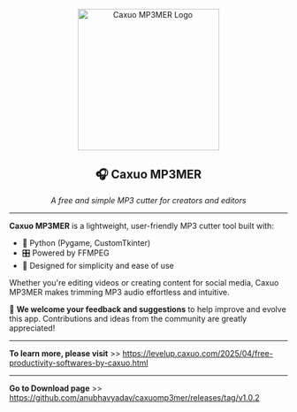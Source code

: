 <p align="center">
  <img src="https://github.com/user-attachments/assets/00b8f870-3b87-412f-a53b-3dab7433c245" alt="Caxuo MP3MER Logo" width="256" height="256" />
</p>

<h2 align="center">🎧 Caxuo MP3MER</h2>

<p align="center">
  <em>A free and simple MP3 cutter for creators and editors</em>
</p>

---

**Caxuo MP3MER** is a lightweight, user-friendly MP3 cutter tool built with:

- 🐍 Python (Pygame, CustomTkinter)
- 🎛️ Powered by FFMPEG
- 🧩 Designed for simplicity and ease of use

Whether you're editing videos or creating content for social media, Caxuo MP3MER makes trimming MP3 audio effortless and intuitive.

📣 **We welcome your feedback and suggestions** to help improve and evolve this app. Contributions and ideas from the community are greatly appreciated!

---


**To learn more, please visit** >> https://levelup.caxuo.com/2025/04/free-productivity-softwares-by-caxuo.html

---


**Go to Download page** >> https://github.com/anubhavyadav/caxuomp3mer/releases/tag/v1.0.2
